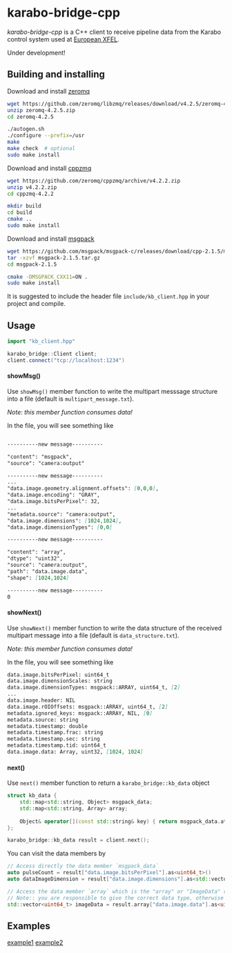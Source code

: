 # karabo-bridge-cpp

*karabo-bridge-cpp* is a C++ client to receive pipeline data from the
Karabo control system used at [European XFEL](https://www.xfel.eu/).

Under development!

## Building and installing

Download and install [zeromq](http://zeromq.org/)
```sh
wget https://github.com/zeromq/libzmq/releases/download/v4.2.5/zeromq-4.2.5.zip
unzip zeromq-4.2.5.zip
cd zeromq-4.2.5

./autogen.sh
./configure --prefix=/usr
make
make check  # optional
sudo make install
```

Download and install [cppzmq](https://github.com/zeromq/cppzmq)
```sh
wget https://github.com/zeromq/cppzmq/archive/v4.2.2.zip
unzip v4.2.2.zip
cd cppzmq-4.2.2

mkdir build
cd build
cmake ..
sudo make install
```


Download and install [msgpack](https://msgpack.org/index.html)
```sh
wget https://github.com/msgpack/msgpack-c/releases/download/cpp-2.1.5/msgpack-2.1.5.tar.gz
tar -xzvf msgpack-2.1.5.tar.gz
cd msgpack-2.1.5

cmake -DMSGPACK_CXX11=ON .
sudo make install
```

It is suggested to include the header file `include/kb_client.hpp` in your project and compile.

## Usage

```c++
import "kb_client.hpp"

karabo_bridge::Client client;
client.connect("tcp://localhost:1234")
```

#### showMsg()

Use `showMsg()` member function to write the multipart messsage structure into a file (default is `multipart_message.txt`).

*Note: this member function consumes data!*

In the file, you will see something like
```md

----------new message----------

"content": "msgpack",
"source": "camera:output"

----------new message----------
...
"data.image.geometry.alignment.offsets": [0,0,0],
"data.image.encoding": "GRAY",
"data.image.bitsPerPixel": 32,
...
"metadata.source": "camera:output",
"data.image.dimensions": [1024,1024],
"data.image.dimensionTypes": [0,0]

----------new message----------

"content": "array",
"dtype": "uint32",
"source": "camera:output",
"path": "data.image.data",
"shape": [1024,1024]

----------new message----------
0

```

#### showNext()

Use `showNext()` member function to write the data structure of the received multipart message into a file (default is `data_structure.txt`).

*Note: this member function consumes data!*

In the file, you will see something like

```md
data.image.bitsPerPixel: uint64_t
data.image.dimensionScales: string
data.image.dimensionTypes: msgpack::ARRAY, uint64_t, [2]
...
data.image.header: NIL
data.image.rOIOffsets: msgpack::ARRAY, uint64_t, [2]
metadata.ignored_keys: msgpack::ARRAY, NIL, [0]
metadata.source: string
metadata.timestamp: double
metadata.timestamp.frac: string
metadata.timestamp.sec: string
metadata.timestamp.tid: uint64_t
data.image.data: Array, uint32, [1024, 1024]
```

#### next()

Use `next()` member function to return a `karabo_bridge::kb_data` object
```c++
struct kb_data {
    std::map<std::string, Object> msgpack_data;
    std::map<std::string, Array> array;
    
    Object& operator[](const std::string& key) { return msgpack_data.at(key); }
};

karabo_bridge::kb_data result = client.next();
```
You can visit the data members by
```c++
// Access directly the data member `msgpack_data` 
auto pulseCount = result["data.image.bitsPerPixel"].as<uint64_t>()
auto dataImageDimension = result["data.image.dimensions"].as<std::vector<uint64_t>>()

// Access the data member `array` which is the "array" or "ImageData" represented by char arrays
// Note:: you are responsible to give the correct data type, otherwise it leads to undefined behavior!
std::vector<uint64_t> imageData = result.array["data.image.data"].as<uint64_t>()
```

## Examples

[example1](./src/client_for_pysim.cpp)
[example2](./src/client_for_smlt_camera.cpp)
